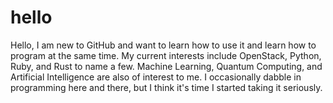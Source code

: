 # hello
Hello, I am new to GitHub and want to learn how to use it and learn how to program at the same time. My current interests include OpenStack, Python, Ruby, and Rust to name a few. Machine Learning, Quantum Computing, and Artificial Intelligence are also of interest to me. I occasionally dabble in programming here and there, but I think it's time I started taking it seriously.
